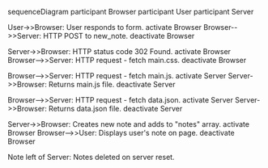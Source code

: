 sequenceDiagram
  participant Browser
  participant User
  participant Server
  
  User->>Browser: User responds to form.
  activate Browser
  Browser-->>Server: HTTP POST to new_note.
  deactivate Browser

  Server->>Browser: HTTP status code 302 Found.
  activate Browser
  Browser-->>Server: HTTP request - fetch main.css.
  deactivate Browser
  
  Browser-->>Server: HTTP request - fetch main.js.
  activate Server
  Server->>Browser: Returns main.js file.
  deactivate Server
  
  Browser-->>Server: HTTP request - fetch data.json.
  activate Server
  Server->>Browser: Returns data.json file.
  deactivate Server
  
  Server->>Browser: Creates new note and adds to "notes" array.
  activate Browser
  Browser-->>User: Displays user's note on page.
  deactivate Browser   
  
  Note left of Server: Notes deleted on server reset.
